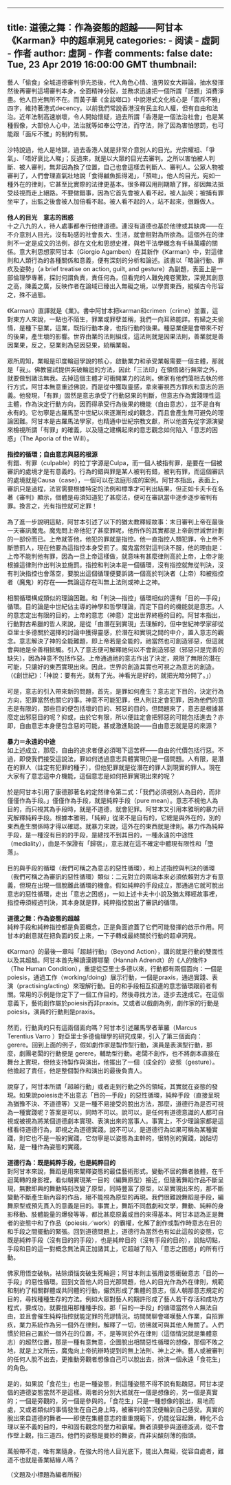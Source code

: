 
---
title: 道德之舞︰作為姿態的超越——阿甘本《Karman》中的超卓洞見
categories: 
    - 阅读
    - 虛詞 - 作者
author: 虛詞 - 作者
comments: false
date: Tue, 23 Apr 2019 16:00:00 GMT
thumbnail: 
---

<div>   
<p>藝人「偷食」全城道德審判爭先恐後，代入角色心情、渣男姣女大辯論，抽水發揮然後再審判這場審判本身，全面精神分裂，並務求迅速把一個所謂「話題」消費淨盡。他人目光無所不在。而黃子華《金盆啷口》中說港式文化核心是「面斥不雅」四字，維持著港式decency。以前我們常說香港沒有民主和人權，但有自由和法治。近年法制高速崩壞，令人開始懷疑，過去所謂「香港是一個法治社會」也是某種假像，大部份人心中，法治就等如奉公守法，而守法，除了因為害怕懲罰，也可能跟「面斥不雅」的制約有關。<br><br>沙特說過，他人是地獄，過去香港人就是非常介意別人的目光。光宗耀祖、「爭氣」、「唔好衰比人睇」；反過來，就是以大眾的目光去審判。之所以害怕被人判斷、被人審判，無非因為換了位置，自己也會這樣去判斷人、審判人。公眾人物被審判了，人們會理直氣壯地說「食得鹹魚抵得渴」，「預咗」。他人的目光，宛如一種外在的律則，它甚至比實際的法律更基本。很多釋囚用刑期贖了罪，卻因無法抵受歧視而走上絕路。不要做錯事，因為它首先會被人看不起，被人訕笑；被捕有罪坐牢了，出監之後會被人加倍看不起。被人看不起的人，站不起來，很難做人。<br><br><b>他人的目光　意志的困惑</b><br>十之八九的人，待人處事都奉行他律道德。連沒有道德也基於他律或其缺席——在不介意別人目光，沒有恥感的社會長大、生活，就會相對為所欲為。這個外在的律則不一定是成文的法例，卻在文化和思想史裡，與若干法學概念有千絲萬縷的關係。意大利思想家阿甘本（Giorgio Agamben）在其新作《Karman》中，對這律則和人類行為的各種關係和意義，便有深刻的分析和論述。該書以「略論行動、罪疚及姿勢」（a brief treatise on action, guilt, and gesture）為副題，表面上是一部倫理學專著，探討何謂負責，責任何為，但看完的人難免掩卷驚歎，深覺其創意之高，陳義之廣，反映作者在論域已臻出入無礙之境，以學貫東西，縱橫古今形容之，殊不過態。<br><br>《Karman》直譯就是《業》。書中阿甘本把karman和crimen（crime）並置，這對東方人來說，一點也不陌生，罪業或罪孽並稱，我們一向耳熟能詳。有婦之夫偷情，是種下惡業，這業，既指行動本身，也指行動的後果。種惡業便是會帶來不好的後果，產生壞的影響。世界由業的法則組成，這法則就是因果法則，善業就是善因業果，反之，惡業則為惡因惡果，統稱業報。<br><br>眾所周知，業報是印度輪迴學說的核心，啟動業力和承受業報需要一個主體，那就是「我」。佛教嘗試提供突破輪迴的方法，因此「三法印」在領俉諸行無常之外，就要做到諸法無我。去掉這個主體才可衝開業力的法則。佛家有他們蕩相去執的修行方式，阿甘本無意重述佛說，而是從中獲取靈感，拿來審視西方罪疚和意志的涵義。他發現，「有罪」固然是意志承受了行動惡果的判斷，但意志作為實踐理性這主體，作為決定行動方向，因而得承受行為後果的機能（自由意志），並不是自有永有的。它勿寧是古羅馬至中世紀以來逐漸形成的觀念，而且會產生無可避免的理論困難。阿甘本是古羅馬法學家，也精通中世紀宗教文獻，所以他首先從字源演變來檢視所謂「有罪」的確義，以及隨之建構起來的意志觀念如何陷入「意志的困惑」（The Aporia of the Will）。<br><br><b>指控的循環；自由意志與惡的根源</b><br>有錯、有罪（culpable）的拉丁字源是Culpa，而一個人被指有罪，是要在一個被審訊的處境才是有意義的。行為的錯與罪是某人被判有錯，被判有罪，而這個審訊的處境就是Causa（case），一個可以在法庭形成的案例。阿甘本指出，表面上，審訊只是過程，法官需要根據特定的法例和標準才可判出結果，但正如卡夫卡在名著《審判》顯示，個體是毋須知道犯了甚麼法，便可在審訊當中逐步逐步被判有罪。換言之，光有指控就可定罪！<br><br>為了進一步說明這點，阿甘本引述了以下的猶太教釋經故事：末日審判上帝在最後一天審訊魔鬼。魔鬼問上帝他犯了甚麼罪呢，他所作的其實都是上帝創世滅世計劃的一部份而已。上帝就答他，他犯的罪就是指控。他一直指控人類犯罪，令上帝不斷懲罰人，現在他要為這指控本身受罰了。魔鬼當然對這判決不服，他的理由是：上帝不能判他有罪，因為一旦上帝這樣做，就意味有甚麼律則高於上帝，上帝才能根據這律則作出判決並施罰。指控和判決本是一個循環，沒有指控就無從判決，沒有判決指控也會落空，要脫出這個循理便要訴諸一個高於判決者（上帝）和被指控者（魔鬼）的存在——無論這存在叫無上法則或神上之神。<br><br>相關循環構成類似的理論困難。和「判決—指控」循環相似的還有「目的—手段」循環。目的論是中世紀佔主導的神學和哲學理論，而定下目的的機能就是意志。人的意志定出有限的目的，上帝的意志（神意）定出世界終極的目的。阿甘本指出，行動對古希臘的哲人來說，是從「由潛在到實現」去理解的，但中世紀神學家卻從亞里士多德關於選擇的討論中獲得靈感，於潛在和實現之間的中介，置入意志的觀念。意志解決了神的全能難題，即上帝若是全能的，祂當然也可創造邪惡，但這就會與祂是全善相抵觸。引入了意志便可解釋祂何以不會創造邪惡（邪惡只是完善的缺失），因為神意不包括作惡。上帝通過祂的意志作出了決定，規限了無限的潛在可能，只讓好的東西實現出來。因此，世界的創造其實也可視之為意志的創造。（《創世紀》：「神說：要有光，就有了光。神看光是好的，就把光暗分開了。」）<br><br>可是，意志的引入帶來新的問題，首先，是罪如何產生？意志定下目的，決定行為方向，犯罪當然也關它的事。神意不可能犯罪，但人則註定會犯罪，因為他們的意志是有限的，那些目的便包括壞的目的、邪惡的目的。但問題來了，意志是根據甚麼定出邪惡目的呢？抑或，由於它有限，所以便註定會把邪惡的可能包括進去？亦即，自由意志本身便包含惡的可能，甚或激進點說——自由意志就是惡的來源？<br><br><b>暴力＝永遠的中途</b><br>如上述成立，那麼，自由的追求者便必須喝下這苦杯——自由的代價包括行惡。不過，即使我們接受這說法，罪如何透過意志具體實現仍是一個問題。人有限，是潛在的罪人（註定有犯罪的種子），但他犯罪就是從潛在的罪人到現實的罪人。現在大家有了意志這中介機能，這個意志是如何把罪實現出來的呢？<br><br>於是阿甘本引用了康德那著名的定然律令第二式：「我們必須視別人為目的，而非僅僅作為手段。」僅僅作為手段，就是純粹手段（pure mean）。意志不視他人為目的，而只視其為手段時，就是不道德，就會犯罪。阿甘本又引用本雅明的暴力研究解釋純粹手段。根據本雅明，「純粹」從來不是自有的，它總是與外在的，別的東西產生關係時才得以確認。就暴力來說，這外在的東西就是律則。暴力作為純粹手段，是一種沒有目的的手段，是總找不到其目的，一種永遠的中途性（mediality），由是不保證有「歸宿」，意志就在這不確定中體現有限性和「墮落」。<br><br>目的與手段的循環（我們可稱之為意志的惡性循環），和上述指控與判決的循環（我們可稱之為審訊的惡性循環）類似：二元對立的兩端本來必須依賴對方才有意義，但現在出現一個脫離此循環的機會。假如純粹的手段成立，那通過它就可脫出意志的惡性循環，走出「意志之困惑」，一如上述卡夫卡小說及猶太釋經故事裡，指控毋須經過判決，其本身就是罪，純粹指控脫出了審訊的循環。<br><br><b>道德之舞：作為姿態的超越</b><br>純粹手段和純粹指控都是負面概念，正是負面遮蓋了它們可能發揮的啟示作用。阿甘本的創意就在把負面的反上來，一下子轉成最終關於行動的超卓洞見。<br><br>《Karman》的最後一章叫「超越行動」（Beyond Action），講的就是行動的雙面性以及其超越。阿甘本首先解讀漢娜鄂蘭（Hannah Adrendt）的《人的條件》（The
Human Condition），重提從亞里士多德以來，行動都有兩個面向：一個是poiesis，通過工作（working/doing）展示行動，一個是praxis，通過實踐、表演（practising/acting）來理解行動。目的和手段相互扣連的意志循環跟前者有關。常用的示例是你定下了一個工作目的，然後尋找方法，逐步去達成它。在這個意義下，藝術創作屬於poiesis而非praxis。又或者以戲劇為例，劇作家的行動是poiesis，演員的行動則是praxis。<br><br>然而，行動真的只有這兩個面向嗎？阿甘本引述羅馬學者華羅（Marcus Terentius Varro ）對亞里士多德倫理學的研究成果，引入了第三個面向：gerere。回到上面的例子，假如劇作家是製作型行動，演員是表演型行動，那麼，劇團老闆的行動便是
gerere，輔助型行動。老闆不創作，也不將劇本直接在舞台上實現，但他支持製作與演出，他擺出了一個（成全的）姿態（gesture）。他擔起了責任，他是整個製作和演出的最後負責人。<br><br>說穿了，阿甘本所謂「超越行動」或者走到行動之外的領域，其實就在姿態的發現。如果說poiesis走不出意志「目的—手段」的惡性循環，純粹手段（直接呈現為猶豫不決、不道德等）又是一種不易接受的脫出方法，那麼，道德行為是否可視為一種實踐呢？答案是可以，同時不可以。說可以，是任何有道德意識的人都可自視或被視為將某個道德劇本實現、表演出來的當事人。事實上，不少理論家都是這樣看待道德行為，即視之為道德實踐。說不可以，是道德行為如果可稱為某種實踐，則它也不是一般的實踐，它勿寧是以姿態為主幹的，很特別的實踐，說貼切點，是一種作為姿態的實踐。<br><br><b>道德行為：既是純粹手段，也是純粹目的</b><br>對阿甘本來說，舞蹈是用來闡釋姿態的最佳藝術形式。變動不居的舞者肢體，在千迴萬轉的身影裡，看似朝實現某一目的（編舞原型）接近，但隨著舞蹈作品不斷呈現，無數即興的舞動時刻改變了原型，同時豐富了原型，以至實現出來的，那不斷變動不斷產生新內容的作品，絕不能視為原型的再現。我們很難說舞蹈是手段，編舞原型或預先貫入的意義是目的。事實上，舞蹈不同戲劇和文學，舞動、純粹的身影移動、肢體能量的爆發等等，都比甚麼原義或目的來得基本。阿甘本認為正是舞者的姿態中和了作品（poiesis／work）的霸權，化解了創作或製作時意志在目的和手段之間擺動的緊張。回到道德問題上，道德行為當然也有如此這般的姿態，它既是純粹手段（沒有目的的手段），也是純粹目的（沒有手段的目的），說貼切點，手段和目的這一對概念無法真正加諸其上，它超越了陷入「意志之困惑」的所有行動。<br><br>佛家用悟空破執，袪除煩惱突破生死輪迴；阿甘本則主張用姿態衝破意志「目的—手段」的惡性循環。回到文首他人的目光那問題，他人的目光作為外在律則，規範和制約了相關群體或共同體的行動，儼然形成了集體的意志，個人朝那意志規定的目的，尋找種種生存的方法。例如大眾對藝人的期許形成了藝人若干存活和成功方程式，要成功，就要擅用那種種手段。那「目的—手段」的循環當然令人無法自由，並且會催生純粹指控就能定罪的荒謬情況。坊間閒聊會嗟嘆藝人作業，自招罪疚，業力系統作為另一個外在律則，解釋了一切，彷彿就可與其他人無關了。人們慣於把自己置於一個外在的位置，不，是等同於外在律則（這個情況就是集體意志）的超然位置，那是一種有意無意，企圖脫出相關惡性循環的想像，那個不敗之地，就是上文所云，魔鬼向上帝抗辯時提到的無上法則、神上之神。藝人或被審判的任何人脫不出去，更推動旁觀者想像自己可以脫出去，扮演一個永遠「食花生」的角色。<br><br>是的，如果說「食花生」也是一種姿態，則這種姿態不得不說有點醜惡。阿甘本提倡的道德姿態當然不是這樣。兩者的分別大抵就在一個是想像的，另一個是真實的；一個是旁觀的，另一個是參與的。「食花生」只是一種想像的脫出，易地而處，又或者類似的事情發生在自己身上時，被審判的苦況便輪到自己感受。真實的脫出來自道德的舞者——即使在集體意志的重重規範下，仍能從容起舞，轉化不合理以至不義的目的，中和固有觀念的壓力和霸權。舞者須要參與道德漩渦，從不會作壁上觀，指三道四。他們的姿態是曼妙的舞姿，而非尖酸刻薄的指頭。<br><br>萬般帶不走，唯有業隨身。在強大的他人目光底下，能出入無礙，從容自處者，難道不也就是善業結緣人嗎？</p><p> </p><p></p><p>（文題及小標題為編者所擬）</p>  
</div>
            